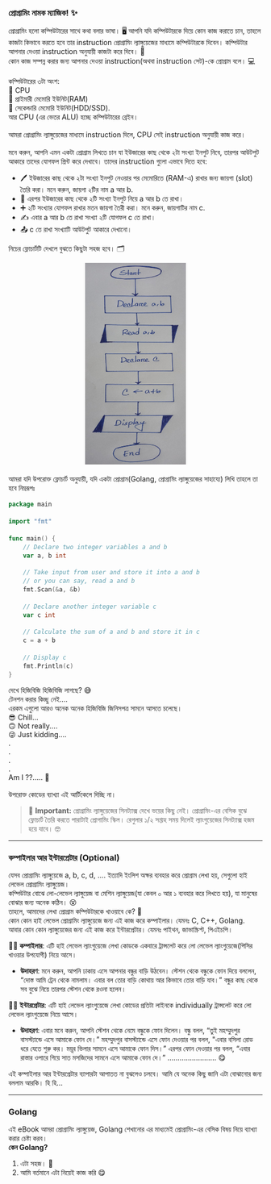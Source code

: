 ### প্রোগ্রামিং নামক ম্যাজিক! ✨  
প্রোগ্রামিং হলো কম্পিউটারের সাথে কথা বলার ভাষা। 🖥️ আপনি যদি কম্পিউটারকে দিয়ে কোন কাজ করাতে চান, তাহলে কাজটা কিভাবে করতে হবে তার instruction প্রোগ্রামিং ল্যাঙ্গুয়েজের মাধ্যমে কম্পিউটারকে দিবেন। কম্পিউটার আপনার দেওয়া instruction অনুযায়ী কাজটা করে দিবে। 🎩<br>
কোন কাজ সম্পন্ন করার জন্য আপনার দেওয়া instruction(অথবা instruction সেট)-কে প্রোগ্রাম বলে। 💻<br><br>
কম্পিউটারের ৩টা অংশ:<br>
🧠 CPU<br>
📒 প্রাইমারী মেমোরি ইউনিট(RAM)<br>
💾 সেকেন্ডারি মেমোরি ইউনিট(HDD/SSD).<br>
আর CPU (এর ভেতর ALU) হচ্ছে কম্পিউটারের ব্রেইন।
<br><br>
আমরা প্রোগ্রামিং ল্যাঙ্গুয়েজের মাধ্যমে instruction দিলে, CPU সেই instruction অনুযায়ী কাজ করে।
<br><br>
মনে করুন, আপনি এমন একটা প্রোগ্রাম লিখতে চান যা ইউজারের কাছ থেকে ২টা সংখ্যা ইনপুট নিবে, তারপর আউটপুট আকারে তাদের যোগফল প্রিন্ট করে দেখাবে। তাদের instruction গুলো এভাবে দিতে হবে:
- 🖊️ ইউজারের কাছ থেকে ২টা সংখ্যা ইনপুট নেওয়ার পর মেমোরিতে (RAM-এ) রাখার জন্য জায়গা (slot) তৈরি করা। মনে করুন, জায়গা ২টির নাম a আর b.
- 🔢 এরপর ইউজারের কাছ থেকে ২টি সংখ্যা ইনপুট নিয়ে a আর b তে রাখা।
- ➕ ২টি সংখ্যার যোগফল রাখার মতন জায়গা তৈরী করা। মনে করুন, জায়গাটির নাম c.
- ✍️ এবার a আর b তে রাখা সংখ্যা ২টি যোগফল c তে রাখা।
- 📤 c তে রাখা সংখ্যাটি আউটপুট আকারে দেখানো।

নিচের ফ্লোচার্টটি দেখলে বুঝতে কিছুটা সহজ হবে। 🗂️

<div style="display: flex; justify-content: center; margin-bottom:20px;">
<img src="./flow_chart.jpg" alt="Flow Chart" width="200" height="400">
</div>


আমরা যদি উপরোক্ত ফ্লোচার্ট অনুযায়ী, যদি একটা প্রোগ্রাম(Golang, প্রোগ্রামিং ল্যাঙ্গুয়েজের সাহায্যে) লিখি তাহলে তা হবে নিম্নরূপঃ


```go
package main

import "fmt"

func main() {
	// Declare two integer variables a and b
	var a, b int

	// Take input from user and store it into a and b
	// or you can say, read a and b
	fmt.Scan(&a, &b)

	// Declare another integer variable c
	var c int

	// Calculate the sum of a and b and store it in c
	c = a + b

	// Display c
	fmt.Println(c)
}
```
দেখে হিজিবিজি হিজিবিজি লাগছে? 😅<br>
টেনশন করার কিচ্ছু নেই….<br>
এরকম এগুলো আরও অনেক অনেক হিজিবিজি জিনিসপত্র সামনে আসতে চলেছে।<br>
😎 Chill...<br>
🙃 Not really....<br>
😜 Just kidding....<br>
.<br>
.<br>
.<br>
.<br>
Am I ??..... 🤔
<br><br> উপরোক্ত কোডের ব্যাখ্যা এই আর্টিকেলে দিচ্ছি না।
<br>

> 🚨 **Important:** প্রোগ্রামিং ল্যাঙ্গুয়েজের সিনট্যাক্স দেখে ভয়ের কিছু নেই। প্রোগ্রামিং-এর বেসিক বুঝে ফ্লোচার্ট তৈরি করতে পারাটাই প্রোগামিং স্কিল। রেগুলার ১/২ সপ্তাহ সময় দিলেই ল্যাংগুয়েজের সিনট্যাক্স হজম হয়ে যাবে। 🤓

---

### কম্পাইলার আর ইন্টারপ্রেটার (Optional)
যেসব প্রোগ্রামিং ল্যাঙ্গুয়েজে a, b, c, d, .... ইত্যাদি ইংলিশ অক্ষর ব্যবহার করে প্রোগ্রাম লেখা হয়, সেগুলো হাই লেভেল প্রোগ্রামিং ল্যাঙ্গুয়েজ।<br> 
কম্পিউটার বোঝে লো-লেভেল ল্যাঙ্গুয়েজ বা মেশিন ল্যাঙ্গুয়েজ(যা কেবল ০ আর ১ ব্যবহার করে লিখতে হয়), যা মানুষের বোঝার জন্য অনেক কঠিন। 😵<br>
তাহলে, আমাদের লেখা প্রোগ্রাম কম্পিউটারকে খাওয়াবে কে? 🤔<br>
কোন কোন হাই লেভেল প্রোগ্রামিং ল্যাঙ্গুয়েজে জন্য এই কাজ করে কম্পাইলার। যেমনঃ C, C++, Golang.<br>
আবার কোন কোন ল্যাঙ্গুয়েজের জন্য এই কাজ করে ইন্টারপ্রেটার। যেমনঃ পাইথন, জাভাস্ক্রিপ্ট, পিএইচপি। 

👩‍💻 **কম্পাইলার**: 
এটি হাই লেভেল ল্যাংগুয়েজে লেখা কোডকে একবারে ট্রান্সলেট করে লো লেভেল ল্যাংগুয়েজে(পিসির খাওয়ার উপযোগী) নিয়ে আসে।
- **উদাহরণ**: মনে করুন, আপনি ঢাকায় এসে আপনার বন্ধুর বাড়ি উঠবেন। স্টেশন থেকে বন্ধুকে ফোন দিয়ে বললেন, “দোস্ত আমি ট্রেন থেকে নামলাম। এবার বল তোর বাড়ি কোথায় আর কিভাবে তোর বাড়ি যাব।” বন্ধুর কাছ থেকে সব বুঝে নিয়ে তারপর স্টেশন থেকে রওনা হলেন।

👨‍💻 **ইন্টারপ্রেটার**: 
এটি হাই লেভেল ল্যাংগুয়েজে লেখা কোডের প্রতিটা লাইনকে individually ট্রান্সলেট করে লো লেভেল ল্যাংগুয়েজে নিয়ে আসে।
- **উদাহরণ**: এবার মনে করুন, আপনি স্টেশন থেকে নেমে বন্ধুকে ফোন দিলেন। বন্ধু বলল, “তুই মহম্মুদপুর বাসস্ট্যান্ডে এসে আমাকে ফোন দে।” মহম্মুদপুর বাসস্ট্যান্ডে এসে ফোন দেওয়ার পর বলল, "এবার বসিলা রোড ধরে যেতে শুরু কর। ময়ূর ভিলার সামনে এসে আমাকে ফোন দিস।” এরপর ফোন দেওয়ার পর বলল, “এবার রাস্তার ওপারে গিয়ে সাত মসজিদের সামনে এসে আমাকে ফোন দে।” ........................ 😋 

এই কম্পাইলার আর ইন্টারপ্রেটার ব্যাপারটা আপাতত না বুঝলেও চলবে। আমি যে অনেক কিছু জানি এটা বোঝানোর জন্য বললাম আরকি। হি হি…

---

### Golang
এই eBook আমরা প্রোগ্রামিং ল্যাঙ্গুয়েজ, Golang শেখানোর এর মাধ্যমেই প্রোগ্রামিং-এর বেসিক বিষয় নিয়ে ব্যাখ্যা করার চেষ্টা করব।<br>
**কেন Golang?**
1. এটা সহজ। 🐹
2. আমি বর্তমানে এটা নিয়েই কাজ করি 😋

